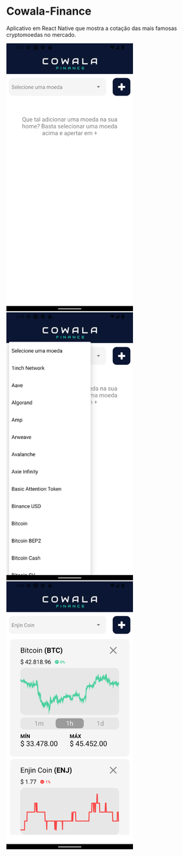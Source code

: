 # Cowala-Finance

Aplicativo em React Native que mostra a cotação das mais famosas cryptomoedas no mercado.

<div style='flex-direction: column; flex-wrap: wrap ' >
<img src='./.github/img/Home.png' height="700">
<img src='./.github/img/List.png' height="700">
<img src='./.github/img/Populatedhome.png' height="700">
</div>
